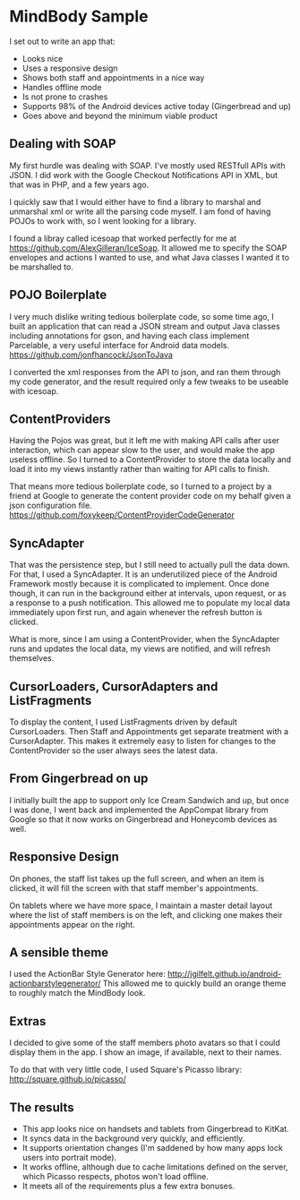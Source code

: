 MindBody Sample
========
I set out to write an app that:
* Looks nice
* Uses a responsive design
* Shows both staff and appointments in a nice way
* Handles offline mode
* Is not prone to crashes
* Supports 98% of the Android devices active today (Gingerbread and up)
* Goes above and beyond the minimum viable product


Dealing with SOAP
-------
My first  hurdle was dealing with SOAP.  I've mostly used RESTfull APIs with JSON.  I did work with the Google Checkout Notifications API in XML, but that was in PHP, and a few years ago.

I quickly saw that I would either have to find a library to marshal and unmarshal xml or write all the parsing code myself.  I am fond of having POJOs to work with, so I went looking for a library.

I found a libray called icesoap that worked perfectly for me at https://github.com/AlexGilleran/IceSoap.
It allowed me to specify the SOAP envelopes and actions I wanted to use, and what Java classes I wanted it to be marshalled to.


POJO Boilerplate
-------
I very much dislike writing tedious boilerplate code, so some time ago, I built an application that can read a JSON stream and output Java classes including annotations for gson, and having each class implement Parcelable, a very useful interface for Android data models.  https://github.com/jonfhancock/JsonToJava

I converted the xml responses from the API to json, and ran them through my code generator, and the result required only a few tweaks to be useable with icesoap.

ContentProviders
-------
Having the Pojos was great, but it left me with making API calls after user interaction, which can appear slow to the user, and would make the app useless offline. So I turned to a ContentProvider to store the data locally and load it into my views instantly rather than waiting for API calls to finish.

That means more tedious boilerplate code, so I turned to a project by a friend at Google to generate the content provider code on my behalf given a json configuration file. https://github.com/foxykeep/ContentProviderCodeGenerator

SyncAdapter
-------
That was the persistence step, but I still need to actually pull the data down.  For that, I used a SyncAdapter.  It is an underutilized piece of the Android Framework mostly because it is complicated to implement.  Once done though, it can run in the background either at intervals, upon request, or as a response to a push notification.  This allowed me to populate my local data immediately upon first run, and again whenever the refresh button is clicked.

What is more, since I am using a ContentProvider, when the SyncAdapter runs and updates the local data, my views are notified, and will refresh themselves.

CursorLoaders, CursorAdapters and ListFragments
-------
To display the content, I used ListFragments driven by default CursorLoaders.  Then Staff and Appointments get separate treatment with a CursorAdapter.  This makes it extremely easy to listen for changes to the ContentProvider so the user always sees the latest data.

From Gingerbread on up
-------
I initially built the app to support only Ice Cream Sandwich and up, but once I was done, I went back and implemented the AppCompat library from Google so that it now works on Gingerbread and Honeycomb devices as well.

Responsive Design
-------
On phones, the staff list takes up the full screen, and when an item is clicked, it will fill the screen with that staff member's appointments.

On tablets where we have more space, I maintain a master detail layout where the list of staff members is on the left, and clicking one makes their appointments appear on the right.

A sensible theme
-------
I used the ActionBar Style Generator here: http://jgilfelt.github.io/android-actionbarstylegenerator/
This allowed me to quickly build an orange theme to roughly match the MindBody look.

Extras
-------
I decided to give some of the staff members photo avatars so that I could display them in the app.  I show an image, if available, next to their names.

To do that with very little code, I used Square's Picasso library: http://square.github.io/picasso/

The results
-------
* This app looks nice on handsets and tablets from Gingerbread to KitKat.  
* It syncs data in the background very quickly, and efficiently.  
* It supports orientation changes (I'm saddened by how many apps lock users into portrait mode).  
* It works offline, although due to cache limitations defined on the server, which Picasso respects, photos won't load offline.
* It meets all of the requirements plus a few extra bonuses. 
